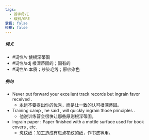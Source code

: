 ```yaml
---
tags:
  - 首字母/I
  - 级别/GRE
掌握: false
模糊: false
---
```

##### 词义
- #词性/v  使根深蒂固
- #词性/adj  根深蒂固的；固有的
- #词性/n  本质；纱染毛线；原纱染色
##### 例句
- Never put forward your excellent track records but ingrain favor received .
	- 永远不要提出你的优秀，而是让一致的认可根深蒂固。
- Training camp , he said , will quickly ingrain those principles .
	- 他说训练营会很快让那些原则根深蒂固。
- Ingrain paper : Paper finished with a mottle surface used for book covers , etc.
	- 斑纹纸：加工造成有斑点花纹的纸，作书皮等用。
